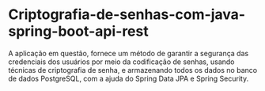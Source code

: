 # Criptografia-de-senhas-com-java-spring-boot-api-rest
A aplicação em questão, fornece um método de garantir a segurança das credenciais dos usuários por meio da codificação de senhas, usando técnicas de criptografia de senha, e armazenando todos os dados no banco de dados PostgreSQL, com a ajuda do Spring Data JPA e Spring Security. 
